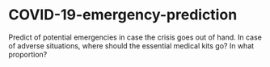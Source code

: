 # COVID-19-emergency-prediction

Predict of potential emergencies in case the crisis goes out of hand.
In case of adverse situations, where should the essential medical kits go? In what proportion?
